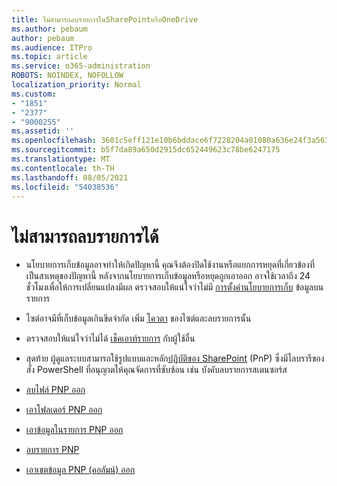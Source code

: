 ```yaml
---
title: ไม่สามารถลบรายการในSharePointหรือOneDrive
ms.author: pebaum
author: pebaum
ms.audience: ITPro
ms.topic: article
ms.service: o365-administration
ROBOTS: NOINDEX, NOFOLLOW
localization_priority: Normal
ms.custom:
- "1851"
- "2377"
- "9000255"
ms.assetid: ''
ms.openlocfilehash: 3601c5eff121e10b6bddace6f7228204a01080a636e24f3a56373fe8d469c799
ms.sourcegitcommit: b5f7da89a650d2915dc652449623c78be6247175
ms.translationtype: MT
ms.contentlocale: th-TH
ms.lasthandoff: 08/05/2021
ms.locfileid: "54038536"
---
```

# <a name="unable-to-delete-items"></a>ไม่สามารถลบรายการได้

- นโยบายการเก็บข้อมูลอาจทําให้เกิดปัญหานี้ คุณจึงต้องปิดใช้งานหรือแยกการหยุดที่เกี่ยวข้องที่เป็นสาเหตุของปัญหานี้ หลังจากนโยบายการเก็บข้อมูลหรือหยุดถูกเอาออก อาจใช้เวลาถึง 24 ชั่วโมงเพื่อให้การเปลี่ยนแปลงมีผล ตรวจสอบให้แน่ใจว่าไม่มี [การตั้งค่านโยบายการเก็บ](https://docs.microsoft.com/microsoft-365/compliance/retention-policies) ข้อมูลบนรายการ

- ไซต์อาจมีที่เก็บข้อมูลเกินขีดจํากัด เพิ่ม [โควตา](https://docs.microsoft.com/powershell/module/sharepoint-online/set-sposite?view=sharepoint-ps) ของไซต์และลบรายการนั้น

- ตรวจสอบให้แน่ใจว่าไม่ได้ [เช็คเอาท์รายการ](https://support.office.com/article/check-out-check-in-or-discard-changes-to-files-in-a-library-7e2c12a9-a874-4393-9511-1378a700f6de) กับผู้ใช้อื่น

- สุดท้าย ผู้ดูแลระบบสามารถใช้รูปแบบและหลัก[ปฏิบัติของ SharePoint](https://docs.microsoft.com/powershell/sharepoint/sharepoint-pnp/sharepoint-pnp-cmdlets?view=sharepoint-ps#installation) (PnP) ซึ่งมีไลบรารีของสั่ง PowerShell ที่อนุญาตให้คุณจัดการที่ซับซ้อน เช่น บังคับลบรายการสเตนซอร์ส
- [ลบไฟล์ PNP ออก](https://docs.microsoft.com/powershell/module/sharepoint-pnp/remove-pnpfile?view=sharepoint-ps)
- [เอาโฟลเดอร์ PNP ออก](https://docs.microsoft.com/powershell/module/sharepoint-pnp/remove-pnpfolder?view=sharepoint-ps)
- [เอาข้อมูลในรายการ PNP ออก](https://docs.microsoft.com/powershell/module/sharepoint-pnp/remove-pnplistitem?view=sharepoint-ps)
- [ลบรายการ PNP](https://docs.microsoft.com/powershell/module/sharepoint-pnp/remove-pnplist?view=sharepoint-ps)
- [เอาเขตข้อมูล PNP (คอลัมน์) ออก](https://docs.microsoft.com/powershell/module/sharepoint-pnp/remove-pnpfield?view=sharepoint-ps)